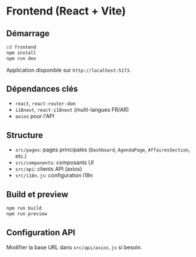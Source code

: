 # Frontend (React + Vite)

## Démarrage

```bash
cd frontend
npm install
npm run dev
```

Application disponible sur `http://localhost:5173`.

## Dépendances clés

- `react`, `react-router-dom`
- `i18next`, `react-i18next` (multi-langues FR/AR)
- `axios` pour l'API

## Structure

- `src/pages`: pages principales (`Dashboard`, `AgendaPage`, `AffairesSection`, etc.)
- `src/components`: composants UI
- `src/api`: clients API (axios)
- `src/i18n.js`: configuration i18n

## Build et preview

```bash
npm run build
npm run preview
```

## Configuration API

Modifier la base URL dans `src/api/axios.js` si besoin.





















